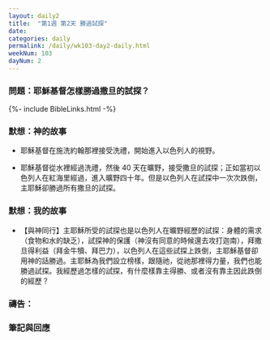 ```yaml
---
layout: daily2
title:  "第1週 第2天 勝過試探"
date:   
categories: daily
permalink: /daily/wk103-day2-daily.html
weekNum: 103
dayNum: 2
---
```


### 問題：耶穌基督怎樣勝過撒旦的試探？

{%- include BibleLinks.html -%}

### 默想：神的故事 
+ 耶穌基督在施洗約翰那裡接受洗禮，開始進入以色列人的視野。

+ 耶穌基督從水裡經過洗禮，然後 40 天在曠野，接受撒旦的試探；正如當初以色列人在紅海里經過，進入曠野四十年。但是以色列人在試探中一次次跌倒，主耶穌卻勝過所有撒旦的試探。

### 默想：我的故事 
+ 【與神同行】主耶穌所受的試探也是以色列人在曠野經歷的試探：身體的需求（食物和水的缺乏），試探神的保護（神沒有同意的時候還去攻打迦南），拜撒旦得利益（拜金牛犢、拜巴力），以色列人在這些試探上跌倒，主耶穌基督卻用神的話勝過。主耶穌為我們設立榜樣，跟隨祂，從祂那裡得力量，我們也能勝過試探。我經歷過怎樣的試探，有什麼樣靠主得勝、或者沒有靠主因此跌倒的經歷？

### 禱告：

### 筆記與回應
